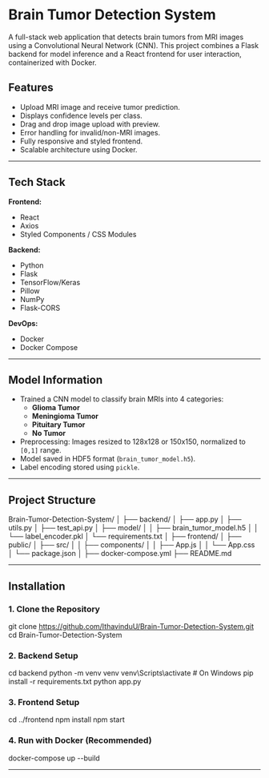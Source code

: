 # Brain Tumor Detection System

A full-stack web application that detects brain tumors from MRI images using a Convolutional Neural Network (CNN). This project combines a Flask backend for model inference and a React frontend for user interaction, containerized with Docker.

## Features

- Upload MRI image and receive tumor prediction.
- Displays confidence levels per class.
- Drag and drop image upload with preview.
- Error handling for invalid/non-MRI images.
- Fully responsive and styled frontend.
- Scalable architecture using Docker.

---

## Tech Stack

**Frontend:**
- React
- Axios
- Styled Components / CSS Modules

**Backend:**
- Python
- Flask
- TensorFlow/Keras
- Pillow
- NumPy
- Flask-CORS

**DevOps:**
- Docker
- Docker Compose

---

## Model Information

- Trained a CNN model to classify brain MRIs into 4 categories:
  - **Glioma Tumor**
  - **Meningioma Tumor**
  - **Pituitary Tumor**
  - **No Tumor**
- Preprocessing: Images resized to 128x128 or 150x150, normalized to `[0,1]` range.
- Model saved in HDF5 format (`brain_tumor_model.h5`).
- Label encoding stored using `pickle`.

---

## Project Structure

Brain-Tumor-Detection-System/
│
├── backend/
│ ├── app.py
│ ├── utils.py
│ ├── test_api.py
│ ├── model/
│ │ ├── brain_tumor_model.h5
│ │ └── label_encoder.pkl
│ └── requirements.txt
│
├── frontend/
│ ├── public/
│ ├── src/
│ │ ├── components/
│ │ ├── App.js
│ │ └── App.css
│ └── package.json
│
├── docker-compose.yml
├── README.md



---

## Installation

### 1. Clone the Repository

git clone https://github.com/IthavinduU/Brain-Tumor-Detection-System.git
cd Brain-Tumor-Detection-System


### 2. Backend Setup

cd backend
python -m venv venv
venv\Scripts\activate  # On Windows
pip install -r requirements.txt
python app.py

### 3. Frontend Setup

cd ../frontend
npm install
npm start

### 4. Run with Docker (Recommended)

docker-compose up --build

---

